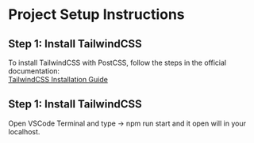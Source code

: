 # Project Setup Instructions

## Step 1: Install TailwindCSS

To install TailwindCSS with PostCSS, follow the steps in the official documentation:  
[TailwindCSS Installation Guide](https://tailwindcss.com/docs/installation/using-postcss)


## Step 1: Install TailwindCSS
Open VSCode Terminal and type -> npm run start and it open will in your localhost.  
